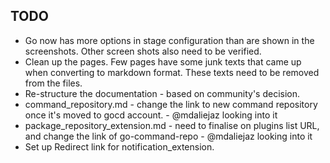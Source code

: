 ## TODO

* Go now has more options in stage configuration than are shown in the screenshots. Other screen shots also need to be verified.
* Clean up the pages. Few pages have some junk texts that came up when converting to markdown format. These texts need to be removed from the files.
* Re-structure the documentation - based on community's decision.
* command_repository.md - change the link to new command repository once it's moved to gocd account. - @mdaliejaz looking into it
* package_repository_extension.md - need to finalise on plugins list URL, and change the link of go-command-repo - @mdaliejaz looking into it
* Set up Redirect link for notification_extension.